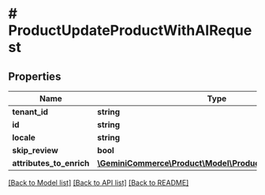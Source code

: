 # # ProductUpdateProductWithAIRequest


## Properties 


Name | Type | Description | Notes
------------ | ------------- | ------------- | -------------
**tenant_id**| **string** |   | [optional]
**id**| **string** |   | [optional]
**locale**| **string** |   | [optional]
**skip_review**| **bool** |   | [optional]
**attributes_to_enrich**| [**\GeminiCommerce\Product\Model\ProductAttributeToEnrich[]**](ProductAttributeToEnrich.md) |   | [optional]


[[Back to Model list]](../../README.md#models) [[Back to API list]](../../README.md#endpoints) [[Back to README]](../../README.md)

